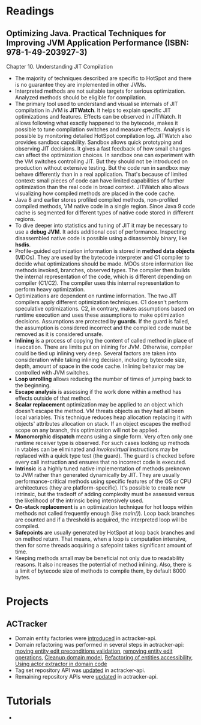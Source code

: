 # Readings

## Optimizing Java. Practical Techniques for Improving JVM Application Performance (ISBN: 978-1-49-203927-3)

Chapter 10. Understanding JIT Compilation

- The majority of techniques described are specific to HotSpot and there is no guarantee they are implemented in other
  JVMs.
- Interpreted methods are not suitable targets for serious optimization. Analyzed methods should be eligible for
  compilation.
- The primary tool used to understand and visualise internals of JIT compilation in JVM is __JITWatch__. It helps to
  explain specific JIT optimizations and features. Effects can be observed in JITWatch. It allows following what exactly
  happened to the bytecode, makes it possible to tune compilation switches and measure effects. Analysis is possible by
  monitoring detailed HotSpot compilation log. JITWatch also provides sandbox capability. Sandbox allows quick
  prototyping and observing JIT decisions. It gives a fast feedback of how small changes can affect the optimization
  choices. In sandbox one can experiment with the VM switches controlling JIT. But they should not be introduced on
  production without extensive testing. But the code run in sandbox may behave differently than in a real application.
  That's because of limited context: small pieces of code can have limited capabilities of further optimization than the
  real code in broad context. JITWatch also allows visualizing how compiled methods are placed in the code cache.
- Java 8 and earlier stores profiled compiled methods, non-profiled compiled methods, VM native code in a single region.
  Since Java 9 code cache is segmented for different types of native code stored in different regions.
- To dive deeper into statistics and tuning of JIT it may be necessary to use a __debug JVM__. It adds additional cost
  of performance. Inspecting disassembled native code is possible using a disassembly binary, like __hsdis__.
- Profile-guided optimization information is stored in __method data objects__ (MDOs). They are used by the bytecode
  interpreter and C1 compiler to decide what optimizations should be made. MDOs store information like methods invoked,
  branches, observed types. The compiler then builds the internal representation of the code, which is different
  depending on compiler (C1/C2). The compiler uses this internal representation to perform heavy optimization.
- Optimizations are dependent on runtime information. The two JIT compilers apply different optimization techniques. C1
  doesn't perform speculative optimizations. C2, in contrary, makes assumptions based on runtime execution and uses
  these assumptions to make optimization decisions. Assumptions are protected by __guards__. If the guard is failed, the
  assumption is considered incorrect and the compiled code must be removed as it is considered unsafe.
- __Inlining__ is a process of copying the content of called method in place of invocation. There are limits put on
  inlining for JVM. Otherwise, compiler could be tied up inlining very deep. Several factors are taken into
  consideration while taking inlining decision, including: bytecode size, depth, amount of space in the code cache.
  Inlining behavior may be controlled with JVM switches.
- __Loop unrolling__ allows reducing the number of times of jumping back to the beginning.
- __Escape analysis__ is assessing if the work done within a method has effects outside of that method.
- __Scalar replacement__ optimization may be applied to an object which doesn't escape the method. VM threats objects as
  they had all been local variables. This technique reduces heap allocation replacing it with objects' attributes
  allocation on stack. If an object escapes the method scope on any branch, this optimization will not be applied.
- __Monomorphic dispatch__ means using a single form. Very often only one runtime receiver type is observed. For such
  cases looking up methods in vtables can be eliminated and _invokevirtual_ instructions may be replaced with a quick
  type test (the guard). The guard is checked before every call instruction and ensures that no incorrect code is
  executed.
- __Intrinsic__ is a highly tuned native implementation of methods preknown to JVM rather than generated dynamically by
  JIT. They are usually performance-critical methods using specific features of the OS or CPU architectures (they are
  platform-specific). It's possible to create new intrinsic, but the tradeoff of adding complexity must be assessed
  versus the likelihood of the intrinsic being intensively used.
- __On-stack replacement__ is an optimization technique for hot loops within methods not called frequently enough
  (like _main()_). Loop back branches are counted and if a threshold is acquired, the interpreted loop will be compiled.
- __Safepoints__ are usually generated by HotSpot at loop back branches and on method return. That means, when a loop is
  computation intensive, then for some threads acquiring a safepoint takes significant amount of time.
- Keeping methods small may be beneficial not only due to readability reasons. It also increases the potential of method
  inlining. Also, there is a limit of bytecode size of methods to compile them, by default 8000 bytes.

# Projects

## ACTracker

- Domain entity factories were [introduced](https://github.com/marcinciapa/actracker-api/pull/146) in actracker-api.
- Domain refactoring was performed in several steps in actracker-api:
  [moving entity edit preconditions validation](https://github.com/marcinciapa/actracker-api/pull/147),
  [removing entity edit operations](https://github.com/marcinciapa/actracker-api/pull/148),
  [Cleanup domain model](https://github.com/marcinciapa/actracker-api/pull/150), 
  [Refactoring of entities accessibility](https://github.com/marcinciapa/actracker-api/pull/152),
  [Using actor extractor in domain code](https://github.com/marcinciapa/actracker-api/pull/153)
- Tag set repository API was [updated](https://github.com/marcinciapa/actracker-api/pull/154) in actracker-api.
- Remaining repository APIs were [updated](https://github.com/marcinciapa/actracker-api/pull/155) in actracker-api.

# Tutorials

- 
